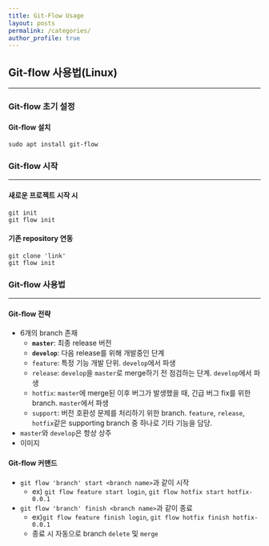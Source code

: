 ```yaml
---
title: Git-Flow Usage
layout: posts
permalink: /categories/
author_profile: true
---
```




## Git-flow 사용법(Linux)

---
### Git-flow 초기 설정

#### Git-flow 설치

```shell
sudo apt install git-flow
```





### Git-flow 시작
---
#### 새로운 프로젝트 시작 시

  ```shell
  git init
  git flow init
  ```



#### 기존 repository 연동

  ```shell
  git clone 'link'
  git flow init
  ```





### Git-flow 사용법
---
#### Git-flow 전략
- 6개의 branch 존재
	- **`master`**: 최종 release 버전
	- **`develop`**: 다음 release를 위해 개발중인 단계
	- `feature`: 특정 기능 개발 단위. `develop`에서 파생
  - `release`: `develop`을 `master`로 merge하기 전 점검하는 단계. `develop`에서 파생
  - `hotfix`: `master`에 merge된 이후 버그가 발생했을 때, 긴급 버그 fix를 위한 branch. `master`에서 파생
  - `support`: 버전 호환성 문제를 처리하기 위한 branch. `feature`, `release`, `hotfix`같은 supporting branch 중 하나로 기타 기능을 담당.
- `master`와 `develop`은 항상 상주
- 이미지



#### Git-flow 커맨드

- `git flow 'branch' start <branch name>`과 같이 시작
  - ex) `git flow feature start login`, `git flow hotfix start hotfix-0.0.1`
- `git flow 'branch' finish <branch name>`과 같이 종료
  - ex)`git flow feature finish login`, `git flow hotfix finish hotfix-0.0.1`
  - 종료 시 자동으로 branch `delete` 및 `merge`
